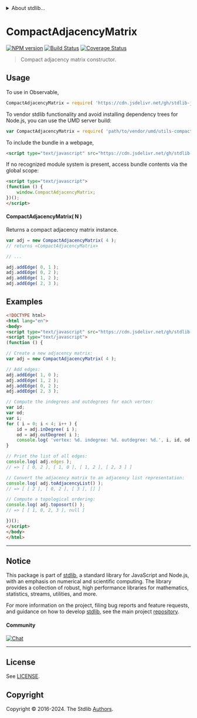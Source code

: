 <!--

@license Apache-2.0

Copyright (c) 2021 The Stdlib Authors.

Licensed under the Apache License, Version 2.0 (the "License");
you may not use this file except in compliance with the License.
You may obtain a copy of the License at

   http://www.apache.org/licenses/LICENSE-2.0

Unless required by applicable law or agreed to in writing, software
distributed under the License is distributed on an "AS IS" BASIS,
WITHOUT WARRANTIES OR CONDITIONS OF ANY KIND, either express or implied.
See the License for the specific language governing permissions and
limitations under the License.

-->


<details>
  <summary>
    About stdlib...
  </summary>
  <p>We believe in a future in which the web is a preferred environment for numerical computation. To help realize this future, we've built stdlib. stdlib is a standard library, with an emphasis on numerical and scientific computation, written in JavaScript (and C) for execution in browsers and in Node.js.</p>
  <p>The library is fully decomposable, being architected in such a way that you can swap out and mix and match APIs and functionality to cater to your exact preferences and use cases.</p>
  <p>When you use stdlib, you can be absolutely certain that you are using the most thorough, rigorous, well-written, studied, documented, tested, measured, and high-quality code out there.</p>
  <p>To join us in bringing numerical computing to the web, get started by checking us out on <a href="https://github.com/stdlib-js/stdlib">GitHub</a>, and please consider <a href="https://opencollective.com/stdlib">financially supporting stdlib</a>. We greatly appreciate your continued support!</p>
</details>

# CompactAdjacencyMatrix

[![NPM version][npm-image]][npm-url] [![Build Status][test-image]][test-url] [![Coverage Status][coverage-image]][coverage-url] <!-- [![dependencies][dependencies-image]][dependencies-url] -->

> Compact adjacency matrix constructor.



<section class="usage">

## Usage

To use in Observable,

```javascript
CompactAdjacencyMatrix = require( 'https://cdn.jsdelivr.net/gh/stdlib-js/utils-compact-adjacency-matrix@v0.2.0-umd/browser.js' )
```

To vendor stdlib functionality and avoid installing dependency trees for Node.js, you can use the UMD server build:

```javascript
var CompactAdjacencyMatrix = require( 'path/to/vendor/umd/utils-compact-adjacency-matrix/index.js' )
```

To include the bundle in a webpage,

```html
<script type="text/javascript" src="https://cdn.jsdelivr.net/gh/stdlib-js/utils-compact-adjacency-matrix@v0.2.0-umd/browser.js"></script>
```

If no recognized module system is present, access bundle contents via the global scope:

```html
<script type="text/javascript">
(function () {
    window.CompactAdjacencyMatrix;
})();
</script>
```

#### CompactAdjacencyMatrix( N )

Returns a compact adjacency matrix instance.

```javascript
var adj = new CompactAdjacencyMatrix( 4 );
// returns <CompactAdjacencyMatrix>

// ...

adj.addEdge( 0, 1 );
adj.addEdge( 0, 2 );
adj.addEdge( 1, 2 );
adj.addEdge( 2, 3 );
```

</section>

<!-- /.usage -->

<section class="examples">

## Examples

<!-- eslint no-undef: "error" -->

```html
<!DOCTYPE html>
<html lang="en">
<body>
<script type="text/javascript" src="https://cdn.jsdelivr.net/gh/stdlib-js/utils-compact-adjacency-matrix@v0.2.0-umd/browser.js"></script>
<script type="text/javascript">
(function () {

// Create a new adjacency matrix:
var adj = new CompactAdjacencyMatrix( 4 );

// Add edges:
adj.addEdge( 1, 0 );
adj.addEdge( 1, 2 );
adj.addEdge( 0, 2 );
adj.addEdge( 2, 3 );

// Compute the indegrees and outdegrees for each vertex:
var id;
var od;
var i;
for ( i = 0; i < 4; i++ ) {
    id = adj.inDegree( i );
    od = adj.outDegree( i );
    console.log( 'vertex: %d. indegree: %d. outdegree: %d.', i, id, od );
}

// Print the list of all edges:
console.log( adj.edges );
// => [ [ 0, 2 ], [ 1, 0 ], [ 1, 2 ], [ 2, 3 ] ]

// Convert the adjacency matrix to an adjacency list representation:
console.log( adj.toAdjacencyList() );
// => [ [ 2 ], [ 0, 2 ], [ 3 ], [] ]

// Compute a topological ordering:
console.log( adj.toposort() );
// => [ [ 1, 0, 2, 3 ], null ]

})();
</script>
</body>
</html>
```

</section>

<!-- /.examples -->

<!-- Section for related `stdlib` packages. Do not manually edit this section, as it is automatically populated. -->

<section class="related">

</section>

<!-- /.related -->

<!-- Section for all links. Make sure to keep an empty line after the `section` element and another before the `/section` close. -->


<section class="main-repo" >

* * *

## Notice

This package is part of [stdlib][stdlib], a standard library for JavaScript and Node.js, with an emphasis on numerical and scientific computing. The library provides a collection of robust, high performance libraries for mathematics, statistics, streams, utilities, and more.

For more information on the project, filing bug reports and feature requests, and guidance on how to develop [stdlib][stdlib], see the main project [repository][stdlib].

#### Community

[![Chat][chat-image]][chat-url]

---

## License

See [LICENSE][stdlib-license].


## Copyright

Copyright &copy; 2016-2024. The Stdlib [Authors][stdlib-authors].

</section>

<!-- /.stdlib -->

<!-- Section for all links. Make sure to keep an empty line after the `section` element and another before the `/section` close. -->

<section class="links">

[npm-image]: http://img.shields.io/npm/v/@stdlib/utils-compact-adjacency-matrix.svg
[npm-url]: https://npmjs.org/package/@stdlib/utils-compact-adjacency-matrix

[test-image]: https://github.com/stdlib-js/utils-compact-adjacency-matrix/actions/workflows/test.yml/badge.svg?branch=v0.2.0
[test-url]: https://github.com/stdlib-js/utils-compact-adjacency-matrix/actions/workflows/test.yml?query=branch:v0.2.0

[coverage-image]: https://img.shields.io/codecov/c/github/stdlib-js/utils-compact-adjacency-matrix/main.svg
[coverage-url]: https://codecov.io/github/stdlib-js/utils-compact-adjacency-matrix?branch=main

<!--

[dependencies-image]: https://img.shields.io/david/stdlib-js/utils-compact-adjacency-matrix.svg
[dependencies-url]: https://david-dm.org/stdlib-js/utils-compact-adjacency-matrix/main

-->

[chat-image]: https://img.shields.io/gitter/room/stdlib-js/stdlib.svg
[chat-url]: https://app.gitter.im/#/room/#stdlib-js_stdlib:gitter.im

[stdlib]: https://github.com/stdlib-js/stdlib

[stdlib-authors]: https://github.com/stdlib-js/stdlib/graphs/contributors

[umd]: https://github.com/umdjs/umd
[es-module]: https://developer.mozilla.org/en-US/docs/Web/JavaScript/Guide/Modules

[deno-url]: https://github.com/stdlib-js/utils-compact-adjacency-matrix/tree/deno
[deno-readme]: https://github.com/stdlib-js/utils-compact-adjacency-matrix/blob/deno/README.md
[umd-url]: https://github.com/stdlib-js/utils-compact-adjacency-matrix/tree/umd
[umd-readme]: https://github.com/stdlib-js/utils-compact-adjacency-matrix/blob/umd/README.md
[esm-url]: https://github.com/stdlib-js/utils-compact-adjacency-matrix/tree/esm
[esm-readme]: https://github.com/stdlib-js/utils-compact-adjacency-matrix/blob/esm/README.md
[branches-url]: https://github.com/stdlib-js/utils-compact-adjacency-matrix/blob/main/branches.md

[stdlib-license]: https://raw.githubusercontent.com/stdlib-js/utils-compact-adjacency-matrix/main/LICENSE

</section>

<!-- /.links -->
